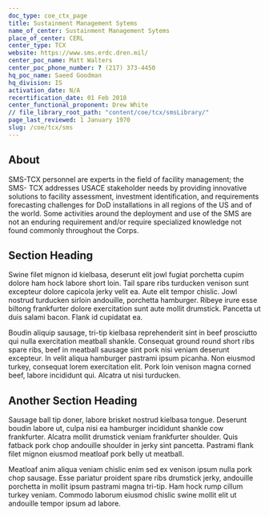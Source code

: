 ```yaml
---
doc_type: coe_ctx_page 
title: Sustainment Management Sytems
name_of_center: Sustainment Management Sytems
place_of_center: CERL
center_type: TCX
website: https://www.sms.erdc.dren.mil/
center_poc_name: Matt Walters
center_poc_phone_number: ? (217) 373-4450
hq_poc_name: Saeed Goodman
hq_division: IS
activation_date: N/A
recertification_date: 01 Feb 2018
center_functional_proponent: Drew White
// file_library_root_path: "content/coe/tcx/smsLibrary/" 
page_last_reviewed: 1 January 1970 
slug: /coe/tcx/sms
---
```


## About 

SMS-TCX personnel are experts in the field of facility management; the SMS- TCX addresses USACE stakeholder needs by providing innovative solutions to facility assessment, investment identification, and requirements forecasting challenges for DoD installations in all regions of the US and of the world. Some activities around the deployment and use of the SMS are not an
enduring requirement and/or require specialized knowledge not found commonly throughout the Corps. 

 ## Section Heading 

 Swine filet mignon id kielbasa, deserunt elit jowl fugiat porchetta cupim dolore ham hock labore short loin. Tail spare ribs turducken venison sunt excepteur dolore capicola jerky velit ea. Aute elit tempor chislic. Jowl nostrud turducken sirloin andouille, porchetta hamburger. Ribeye irure esse biltong frankfurter dolore exercitation sunt aute mollit drumstick. Pancetta ut duis salami bacon. Flank id cupidatat ea. 

 Boudin aliquip sausage, tri-tip kielbasa reprehenderit sint in beef prosciutto qui nulla exercitation meatball shankle. Consequat ground round short ribs spare ribs, beef in meatball sausage sint pork nisi veniam deserunt excepteur. In velit aliqua hamburger pastrami ipsum picanha. Non eiusmod turkey, consequat lorem exercitation elit. Pork loin venison magna corned beef, labore incididunt qui. Alcatra ut nisi turducken. 

 ## Another Section Heading 

 Sausage ball tip doner, labore brisket nostrud kielbasa tongue. Deserunt boudin labore ut, culpa nisi ea hamburger incididunt shankle cow frankfurter. Alcatra mollit drumstick veniam frankfurter shoulder. Quis fatback pork chop andouille shoulder in jerky sint pancetta. Pastrami flank filet mignon eiusmod meatloaf pork belly ut meatball. 

 Meatloaf anim aliqua veniam chislic enim sed ex venison ipsum nulla pork chop sausage. Esse pariatur proident spare ribs drumstick jerky, andouille porchetta in mollit ipsum pastrami magna tri-tip. Ham hock rump cillum turkey veniam. Commodo laborum eiusmod chislic swine mollit elit ut andouille tempor ipsum ad labore. 


